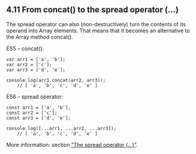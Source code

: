 <h2>4.11 From concat() to the spread operator (...)</h2>

The spread operator can also (non-destructively) turn the contents of its operand into Array elements. That means that it becomes an alternative to the Array method concat().

ES5 – concat():
```
var arr1 = ['a', 'b'];
var arr2 = ['c'];
var arr3 = ['d', 'e'];

console.log(arr1.concat(arr2, arr3));
    // [ 'a', 'b', 'c', 'd', 'e' ]
```

ES6 – spread operator:
```
const arr1 = ['a', 'b'];
const arr2 = ['c'];
const arr3 = ['d', 'e'];

console.log([...arr1, ...arr2, ...arr3]);
    // [ 'a', 'b', 'c', 'd', 'e' ]
```

More information: section [“The spread operator (...)”](http://exploringjs.com/es6/ch_parameter-handling.html#sec_spread-operator).